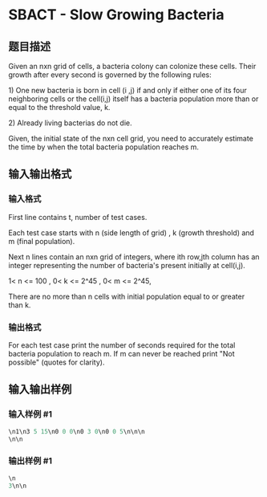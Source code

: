 # SBACT - Slow Growing Bacteria

## 题目描述

 Given an nxn grid of cells, a bacteria colony can colonize these cells. Their growth after every second is governed by the following rules:

1\) One new bacteria is born in cell (i ,j) if and only if either one of its four neighboring cells or the cell(i,j) itself has a bacteria population more than or equal to the threshold value, k.

2\) Already living bacterias do not die.

Given, the initial state of the nxn cell grid, you need to accurately estimate the time by when the total bacteria population reaches m.

## 输入输出格式

### 输入格式

First line contains t, number of test cases.

Each test case starts with n (side length of grid) , k (growth threshold) and m (final population).

Next n lines contain an nxn grid of integers, where ith row,jth column has an integer representing the number of bacteria's present initially at cell(i,j).

1< n <= 100 , 0< k <= 2^45 , 0< m <= 2^45,

There are no more than n cells with initial population equal to or greater than k.

### 输出格式

For each test case print the number of seconds required for the total bacteria population to reach m. If m can never be reached print "Not possible" (quotes for clarity).

## 输入输出样例

### 输入样例 #1

```cpp
\n1\n3 5 15\n0 0 0\n0 3 0\n0 0 5\n\n\n
\n\n
```


### 输出样例 #1

```cpp
\n
3\n\n
```


